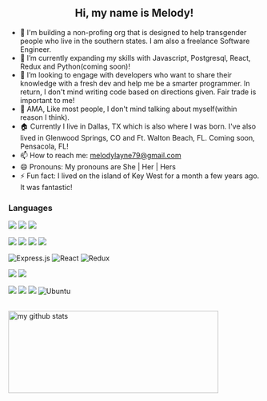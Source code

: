 <h2 align="center">Hi, my name is Melody!</h2>


- 🔭 I'm building a non-profing org that is designed to help transgender people who live in the southern states. I am also a freelance Software Engineer.
- 🌱 I’m currently expanding my skills with Javascript, Postgresql, React, Redux and Python(coming soon)!
- 🤔 I’m looking to engage with developers who want to share their knowledge with a fresh dev and help me be a smarter programmer. In return, I don't mind writing code based on directions given. Fair trade is important to me!
- 💬 AMA, Like most people, I don't mind talking about myself(within reason I think).
- 🏠 Currently I live in Dallas, TX which is also where I was born. I've also lived in Glenwood Springs, CO and Ft. Walton Beach, FL. Coming soon, Pensacola, FL!
- 📫 How to reach me: melodylayne79@gmail.com
- 😄 Pronouns: My pronouns are She | Her | Hers
- ⚡ Fun fact: I lived on the island of Key West for a month a few years ago. It was fantastic!


### Languages
<img src="https://img.shields.io/badge/javascript%20-%23323330.svg?&style=for-the-badge&logo=javascript&logoColor=%23F7DF1E"/> <img src="https://img.shields.io/badge/html5%20-%23E34F26.svg?&style=for-the-badge&logo=html5&logoColor=white"/> <img src="https://img.shields.io/badge/css3%20-%231572B6.svg?&style=for-the-badge&logo=css3&logoColor=white"/> 

<img src="https://img.shields.io/badge/ruby-%23CC342D.svg?&style=for-the-badge&logo=ruby&logoColor=white"/> <img src="https://img.shields.io/badge/rails%20-%23CC0000.svg?&style=for-the-badge&logo=ruby-on-rails&logoColor=white"/> <img src="https://img.shields.io/badge/node.js%20-%2343853D.svg?&style=for-the-badge&logo=node.js&logoColor=white"/> <img src="https://img.shields.io/badge/markdown-%23000000.svg?&style=for-the-badge&logo=markdown&logoColor=white"/> 

<img alt="Express.js" src="https://img.shields.io/badge/express.js%20-%23404d59.svg?&style=for-the-badge"/> <img alt="React" src="https://img.shields.io/badge/react%20-%2320232a.svg?&style=for-the-badge&logo=react&logoColor=%2361DAFB"/> <img alt="Redux" src="https://img.shields.io/badge/redux%20-%23593d88.svg?&style=for-the-badge&logo=redux&logoColor=white"/> 

<img src="https://img.shields.io/badge/adobe%20-%23FF0000.svg?&style=for-the-badge&logo=adobe&logoColor=white"/> <img src="https://img.shields.io/badge/adobe%20photoshop%20-%2331A8FF.svg?&style=for-the-badge&logo=adobe%20photoshop&logoColor=white"/> 

<img src="https://img.shields.io/badge/github%20-%23121011.svg?&style=for-the-badge&logo=github&logoColor=white"/> 

<img src="https://img.shields.io/badge/heroku%20-%23430098.svg?&style=for-the-badge&logo=heroku&logoColor=white"/>

<img src ="https://img.shields.io/badge/postgres-%23316192.svg?&style=for-the-badge&logo=postgresql&logoColor=white"/>

<img alt="Ubuntu" src="https://img.shields.io/badge/Ubuntu-E95420?style=for-the-badge&logo=ubuntu&logoColor=white" />

<!-- 	
<img alt="Docker" src="https://img.shields.io/badge/docker%20-%230db7ed.svg?&style=for-the-badge&logo=docker&logoColor=white"/>
<img alt="React Native" src="https://img.shields.io/badge/react_native%20-%2320232a.svg?&style=for-the-badge&logo=react&logoColor=%2361DAFB"/>
<img alt="Material UI" src="https://img.shields.io/badge/material%20ui%20-%230081CB.svg?&style=for-the-badge&logo=material-ui&logoColor=white"/>
<img alt="Flask" src="https://img.shields.io/badge/flask%20-%23000.svg?&style=for-the-badge&logo=flask&logoColor=white"/>

--!>
<!--<img src="https://img.shields.io/badge/python%20-%2314354C.svg?&style=for-the-badge&logo=python&logoColor=white"/> --!>
<br>
<br>

<p align="left">
<img src="https://github-readme-stats.vercel.app/api?username=MelodyLayne&show_icons=true&count_private=true&theme=cobalt" alt="my github stats" height="165" width="420"/>
</p>
